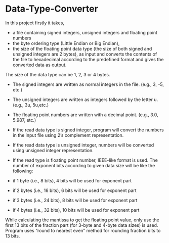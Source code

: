 # Data-Type-Converter

In this project firstly it takes,  
- a file containing signed integers, unsigned integers and floating point numbers
- the byte ordering type (Little Endian or Big Endian),
- the size of the floating point data type (the size of both signed and unsigned integers are 2 bytes),
as input and converts the contents of the file to hexadecimal according to the predefined
format and gives the converted data as output.

The size of the data type can be 1, 2, 3 or 4 bytes.

- The signed integers are written as normal integers in the file. (e.g., 3, -5, etc.)
- The unsigned integers are written as integers followed by the letter u. (e.g., 3u, 5u,etc.)
- The floating point numbers are written with a decimal point. (e.g., 3.0, 5.987, etc.)
- If the read data type is signed integer, program will convert the numbers in the input file using 2’s complement representation.
- If the read data type is unsigned integer, numbers will be converted using unsigned integer representation.
- If the read type is floating point number, IEEE-like format is used. The number of exponent bits according to given data size will be like the following:

- if 1 byte (i.e., 8 bits), 4 bits will be used for exponent part
- if 2 bytes (i.e., 16 bits), 6 bits will be used for exponent part
- if 3 bytes (i.e., 24 bits), 8 bits will be used for exponent part
- if 4 bytes (i.e., 32 bits), 10 bits will be used for exponent part

While calculating the mantissa to get the floating point value, only use the first 13 bits of the fraction part (for 3-byte and 4-byte data sizes) is used. Program
uses “round to nearest even” method for rounding fraction bits to 13 bits.
